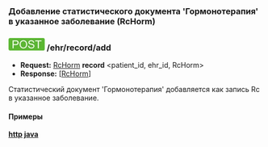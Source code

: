 ### Добавление статистического документа 'Гормонотерапия' в указанное заболевание (RcHorm)

### ![POST](../../../../../img/post.png) /ehr/record/add
* **Request:** [RcHorm](../../../../../types/types.md#Rc.RcHorm) **record** <patient_id, ehr_id, RcHorm>
* **Response:** [[RcHorm](../../../../../types/types.md#Rc.RcHorm)]

Статистический документ 'Гормонотерапия' добавляется как запись Rc в указанное заболевание.

#### Примеры
**[http](../examples/RcHorm/add.md) [java](../examples/RcHorm/addJava.md)**
